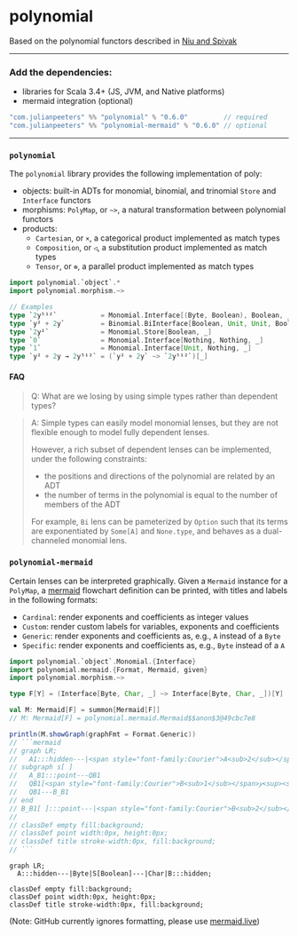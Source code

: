 # polynomial

Based on the polynomial functors described in [Niu and Spivak](https://topos.site/poly-book.pdf)

---

### Add the dependencies:
 - libraries for Scala 3.4+ (JS, JVM, and Native platforms)
 - mermaid integration (optional)
 
```scala
"com.julianpeeters" %% "polynomial" % "0.6.0"         // required
"com.julianpeeters" %% "polynomial-mermaid" % "0.6.0" // optional
```

---

### `polynomial`

The `polynomial` library provides the following implementation of poly:
 - objects: built-in ADTs for monomial, binomial, and trinomial `Store` and `Interface` functors
 - morphisms: `PolyMap`, or `~>`, a natural transformation between polynomial functors
 - products:
   - `Cartesian`, or `×`, a categorical product implemented as match types
   - `Composition`, or `◁`, a substitution product implemented as match types
   - `Tensor`, or `⊗`, a parallel product implemented as match types

```scala
import polynomial.`object`.*
import polynomial.morphism.~>

// Examples
type `2y⁵¹²`           = Monomial.Interface[(Byte, Boolean), Boolean, _]
type `y² + 2y`         = Binomial.BiInterface[Boolean, Unit, Unit, Boolean, _]
type `2y²`             = Monomial.Store[Boolean, _]
type `0`               = Monomial.Interface[Nothing, Nothing, _]
type `1`               = Monomial.Interface[Unit, Nothing, _]
type `y² + 2y → 2y⁵¹²` = (`y² + 2y` ~> `2y⁵¹²`)[_]
```

#### FAQ

>Q: What are we losing by using simple types rather than dependent types?

>A: Simple types can easily model monomial lenses, but they are not flexible
>enough to model fully dependent lenses.
>
>However, a rich subset of dependent lenses can be implemented, under the
>following constraints:
> - the positions and directions of the polynomial are related by an ADT
> - the number of terms in the polynomial is equal to the number of members of the ADT
>
>For example, `Bi` lens can be pameterized by `Option` such that its
>terms are exponentiated by `Some[A]` and `None.type`, and behaves as a
>dual-channeled monomial lens.

### `polynomial-mermaid`

Certain lenses can be interpreted graphically. Given a `Mermaid` instance for a
`PolyMap`, a [mermaid](https://mermaid.js.org/intro/) flowchart definition can
be printed, with titles and labels in the following formats:
 - `Cardinal`: render exponents and coefficients as integer values
 - `Custom`: render custom labels for variables, exponents and coefficients
 - `Generic`: render exponents and coefficients as, e.g., `A` instead of a `Byte`
 - `Specific`: render exponents and coefficients as, e.g., `Byte` instead of a `A`


```scala
import polynomial.`object`.Monomial.{Interface}
import polynomial.mermaid.{Format, Mermaid, given}
import polynomial.morphism.~>

type F[Y] = (Interface[Byte, Char, _] ~> Interface[Byte, Char, _])[Y]

val M: Mermaid[F] = summon[Mermaid[F]]
// M: Mermaid[F] = polynomial.mermaid.Mermaid$$anon$3@49cbc7e8

println(M.showGraph(graphFmt = Format.Generic))
// ```mermaid
// graph LR;
//   A1:::hidden---|<span style="font-family:Courier">A<sub>2</sub></span>|A_B1[ ]:::point
// subgraph s[ ]
//   A_B1:::point---QB1
//   QB1[<span style="font-family:Courier">B<sub>1</sub></span>𝑦<sup><span style="font-family:Courier">A<sub>1</sub></span></sup>]:::empty
//   QB1---B_B1
// end
// B_B1[ ]:::point---|<span style="font-family:Courier">B<sub>2</sub></span>|B1:::hidden;
// 
// classDef empty fill:background;
// classDef point width:0px, height:0px;
// classDef title stroke-width:0px, fill:background;
// ```
```

```mermaid
graph LR;
  A:::hidden---|Byte|S[Boolean]---|Char|B:::hidden;

classDef empty fill:background;
classDef point width:0px, height:0px;
classDef title stroke-width:0px, fill:background;
```


(Note: GitHub currently ignores formatting, please use [mermaid.live](https://mermaid.live/))
